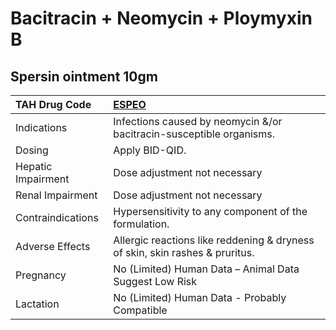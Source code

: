 # Bacitracin + Neomycin + Ploymyxin B

## Spersin ointment 10gm

| TAH Drug Code      | [ESPEO](https://www.tahsda.org.tw/drugs/hissearch.php?drug_code=ESPEO)       |
|:-------------------|:-----------------------------------------------------------------------------|
| Indications        | Infections caused by neomycin &/or bacitracin-susceptible organisms.         |
| Dosing             | Apply BID-QID.                                                               |
| Hepatic Impairment | Dose adjustment not necessary                                                |
| Renal Impairment   | Dose adjustment not necessary                                                |
| Contraindications  | Hypersensitivity to any component of the formulation.                        |
| Adverse Effects    | Allergic reactions like reddening & dryness of skin, skin rashes & pruritus. |
| Pregnancy          | No (Limited) Human Data – Animal Data Suggest Low Risk                       |
| Lactation          | No (Limited) Human Data - Probably Compatible                                |

